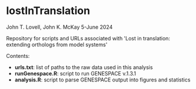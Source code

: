 # lostInTranslation

John T. Lovell, John K. McKay
5-June 2024

Repository for scripts and URLs associated with 'Lost in translation: extending orthologs from model systems'

Contents:

- **urls.txt**: list of paths to the raw data used in this analysis
- **runGenespace.R**: script to run GENESPACE v.1.3.1
- **analysis.R**: script to parse GENESPACE output into figures and statistics
